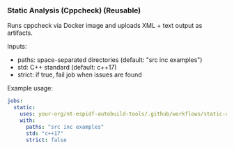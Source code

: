 ### Static Analysis (Cppcheck) (Reusable)

Runs cppcheck via Docker image and uploads XML + text output as artifacts.

Inputs:
- paths: space-separated directories (default: "src inc examples")
- std: C++ standard (default: c++17)
- strict: if true, fail job when issues are found

Example usage:

```yaml
jobs:
  static:
    uses: your-org/nt-espidf-autobuild-tools/.github/workflows/static-analysis.yml@v1
    with:
      paths: "src inc examples"
      std: "c++17"
      strict: false
```
